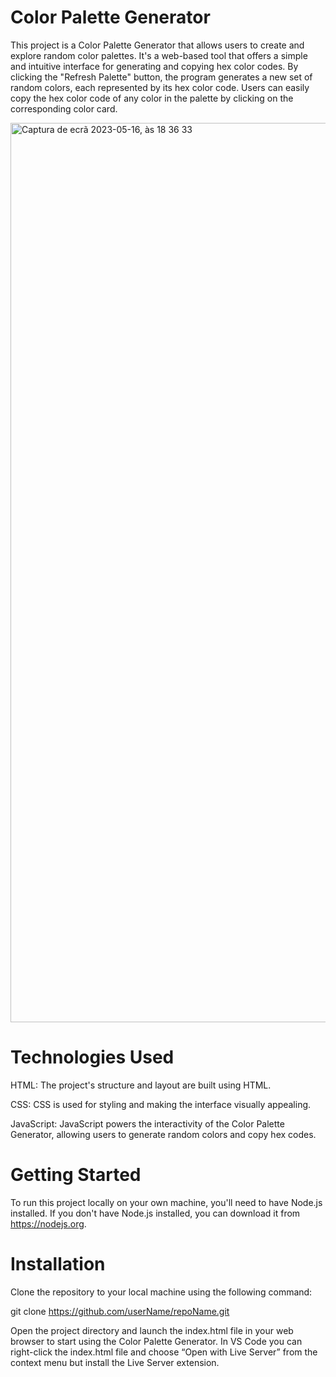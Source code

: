 # Color Palette Generator 
This project is a Color Palette Generator that allows users to create and explore random color palettes. It's a web-based tool that offers a simple and intuitive interface for generating and copying hex color codes.
By clicking the "Refresh Palette" button, the program generates a new set of random colors, each represented by its hex color code.
Users can easily copy the hex color code of any color in the palette by clicking on the corresponding color card.

<img width="1439" alt="Captura de ecrã 2023-05-16, às 18 36 33" src="https://github.com/Sakura-blip/randomPalette/assets/115422221/c00a1c88-5f38-4f2a-bd25-46762898f6a7">

# Technologies Used
HTML: The project's structure and layout are built using HTML.

CSS: CSS is used for styling and making the interface visually appealing.

JavaScript: JavaScript powers the interactivity of the Color Palette Generator, allowing users to generate random colors and copy hex codes.

# Getting Started
To run this project locally on your own machine, you'll need to have Node.js installed. If you don't have Node.js installed, you can download it from https://nodejs.org.

# Installation
Clone the repository to your local machine using the following command:

git clone https://github.com/userName/repoName.git

Open the project directory and launch the index.html file in your web browser to start using the Color Palette Generator. In VS Code you can right-click the index.html file and choose “Open with Live Server” from the context menu but install the Live Server extension.
